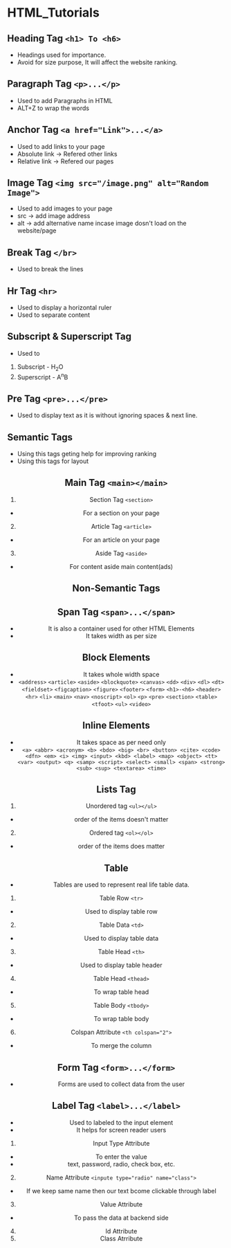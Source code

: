 # HTML_Tutorials

## Heading Tag `<h1> To <h6>`
- Headings used for importance.
- Avoid for size purpose, It will affect the website ranking.

## Paragraph Tag `<p>...</p>`
- Used to add Paragraphs in HTML
- ALT+Z to wrap the words

## Anchor Tag `<a href="Link">...</a>`
- Used to add links to your page
- Absolute link -> Refered other links
- Relative link -> Refered our pages

##  Image Tag `<img src="/image.png" alt="Random Image">`
- Used to add images to your page
- src -> add image address
- alt -> add alternative name incase image dosn't load on the website/page

## Break Tag `</br>`
- Used to break the lines

## Hr Tag `<hr>`
- Used to display a horizontal ruler
- Used to separate content

## Subscript & Superscript Tag
- Used to 
1. Subscript - H<sub>2</sub>O
2. Superscript - A<sup>n</sup>B

## Pre Tag `<pre>...</pre>`
- Used to display text as it is without ignoring spaces & next line.

## Semantic Tags
- Using this tags geting help for improving ranking
- Using this tags for layout
<header>
<main>
<footer>

## Main Tag `<main></main>`
1. Section Tag `<section>`
- For a section on your page
2. Article Tag `<article>`
- For an article on your page
3. Aside Tag `<aside>` 
- For content aside main content(ads)

## Non-Semantic Tags
<div>

## Span Tag `<span>...</span>`
- It is also a container used for other HTML Elements
- It takes width as per size

## Block Elements
- It takes whole width space
- `<address>`
`<article>`
`<aside>`
`<blockquote>`
`<canvas>`
`<dd>`
`<div>`
`<dl>`
`<dt>`
`<fieldset>`
`<figcaption>`
`<figure>`
`<footer>`
`<form>`
`<h1>-<h6>`
`<header>`
`<hr>`
`<li>`
`<main>`
`<nav>`
`<noscript>`
`<ol>`
`<p>`
`<pre>`
`<section>`
`<table>`
`<tfoot>`
`<ul>`
`<video>`

## Inline Elements
- It takes space as per need only
- `<a> <abbr> <acronym> <b> <bdo> <big> <br> <button> <cite> <code> <dfn> <em> <i> <img> <input> <kbd> <label> <map> <object> <tt> <var> <output> <q> <samp> <script> <select> <small> <span> <strong> <sub> <sup> <textarea> <time>`

## Lists Tag
1. Unordered tag `<ul></ul>` 
- order of the items doesn't matter
2. Ordered tag `<ol></ol>`
- order of the items does matter

## Table
- Tables are used to represent real life table data.
1. Table Row `<tr>` 
- Used to display table row
2. Table Data `<td>` 
- Used to display table data
3. Table Head `<th>` 
- Used to display table header
4. Table Head `<thead>` 
- To wrap table head
5. Table Body `<tbody>` 
- To wrap table body 
6. Colspan Attribute `<th colspan="2">`
- To merge the column

## Form Tag `<form>...</form>`
- Forms are used to collect data from the user

## Label Tag `<label>...</label>`
- Used to labeled to the input element
- It helps for screen reader users

1. Input Type Attribute
- To enter the value
- text, password, radio, check box, etc.

2. Name Attribute `<inpute type="radio" name="class">`
- If we keep same name then our text bcome clickable through label 

3. Value Attribute
- To pass the data at backend side

4. Id Attribute
5. Class Atrribute
